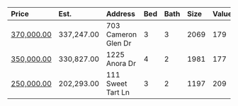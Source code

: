 | Price                                                                                   | Est.       | Address             | Bed | Bath | Size | Value | Days | Lot  | Year | HOA | Open |
| :-------------------------------------------------------------------------------------- | :--------- | :------------------ | :-- | :--- | :--- | :---- | :--- | :--- | :--- | :-- | :--- |
| [370,000.00](https://www.movoto.com/home/703-cameron-glen-dr-apex-nc-27502-413_2335367) | 337,247.00 | 703 Cameron Glen Dr | 3   | 3    | 2069 | 179   | 11   | 0.27 | 1999 | 30  |      |
| [350,000.00](https://www.movoto.com/home/1225-anora-dr-apex-nc-27502-413_2337160)       | 330,827.00 | 1225 Anora Dr       | 4   | 2    | 1981 | 177   | 3    | 0.34 | 1999 | 40  |      |
| [250,000.00](https://www.movoto.com/home/111-sweet-tart-ln-apex-nc-27502-413_2335684)   | 202,293.00 | 111 Sweet Tart Ln   | 3   | 2    | 1197 | 209   | 10   | 8276 | 1998 | 22  |      |